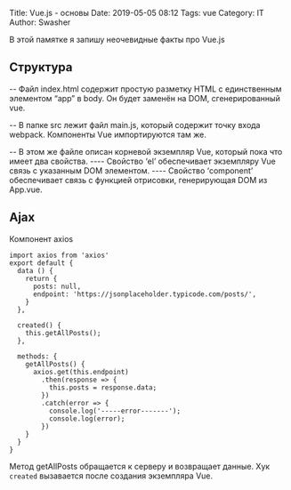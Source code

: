Title: Vue.js - основы
Date: 2019-05-05 08:12
Tags: vue
Category: IT
Author: Swasher

В этой памятке я запишу неочевидные факты про Vue.js


Структура
-----------------

-- Файл index.html содержит простую разметку HTML с единственным элементом “app” в body. Он будет заменён на 
DOM, сгенерированный vue.

-- В папке src лежит файл main.js, который содержит точку входа webpack. Компоненты Vue импортируются там же.

-- В этом же файле описан корневой экземпляр Vue, который пока что имеет два свойства. 
---- Свойство ‘el’ обеспечивает экземпляру Vue связь с указанным DOM элементом. 
---- Свойство ‘component’ обеспечивает связь с функцией отрисовки, генерирующая DOM из App.vue.

Ajax
-----------------

Компонент axios

    import axios from 'axios'
    export default {
      data () {
        return {
          posts: null,
          endpoint: 'https://jsonplaceholder.typicode.com/posts/',
        }
      },
    
      created() {
        this.getAllPosts();
      },
    
      methods: {
        getAllPosts() {
          axios.get(this.endpoint)
            .then(response => {
              this.posts = response.data;
            })
            .catch(error => {
              console.log('-----error-------');
              console.log(error);
            })
        }
      }
    } 
    
Метод getAllPosts обращается к серверу и возвращает данные. Хук `created` вызавается после создания экземпляра Vue.